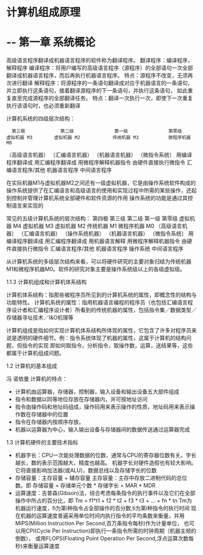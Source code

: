 # 计算机组成原理
# -- 第一章 系统概论



高级语言程序翻译成机器语言程序的软件称为翻译程序。
翻译程序：编译程序，解释程序
编译程序：将用户编写的高级语言程序（源程序）的全部语句一次全部翻译成机器语言程序，而后再执行机器语言程序。
        特点：源程序不改变，无须再次进行翻译
解释程序：将源程序的一条语句翻译成对应于机器语言的一条语句，并立即执行这条语句，接着翻译源程序的下一条语句，并执行这条语句，
        如此重复直至完成源程序的全部翻译任务。
        特点：翻译一次执行一次，即使下一次重复执行该语句时，也必须重新翻译
        
        
计算机系统的四级层次结构：

      第三极             第二级               第一级               第零级
    虚拟机器 M3        虚拟机器 M2            传统机器 M3           微程序机器 M0
（高级语言机器）       （汇编语言机器）         （机器语言机器）        （微指令系统）
用编译程序翻译成        用汇编程序翻译成        用微程序解释机器指令      由硬件直接执行微指令
汇编语言程序/其他       机器语言程序
中间语言程序

在实际机器M1与虚拟机器M2之间还有一级虚拟机器，它是由操作系统软件构成的
操作系统提供了在汇编语言和高级语言的使用和实现过程中所需的某些操作，还起到控制并管理计算机系统全部硬件和软件资源的作用
操作系统的功能是通过其控制语言来实现的


常见的五级计算机系统的层次结构：
      第四极             第三级          第二级              第一级               第零级
    虚拟机器 M4        虚拟机器 M3       虚拟机器 M2        传统机器 M1           微程序机器 M0
（高级语言机器）       （汇编语言机器）   （操作系统机器）    （机器语言机器）        （微指令系统）
用编译程序翻译成        用汇编程序翻译成   用机器语言解释    用微程序解释机器指令      由硬件直接执行微指令
汇编语言程序/其他       机器语言程序       操作系统
中间语言程序

从计算机系统的多级层次结构来看，可以将硬件研究的主要对象归结为传统机器M1和微程序机器M0。软件的研究对象主要是操作系统级以上的各级虚拟级。


1.1.3 计算机组成和计算机体系结构

计算机体系结构：指那些被程序员所见到的计算机系统的属性，即概念性的结构与功能特性。
计算机系统的属性：指用机器语言编程的程序员（也包括汇编语言程序设计者和汇编程序设计者）所看到的传统机器的属性，包括指令集／数据类型／存储器寻址技术／I&O机理等

计算机组成是指如何实现计算机体系结构所体现的属性，它包含了许多对程序员来说是透明的硬件细节。例：指令系统体现了机器的属性，这属于计算机的结构问题，但指令的实现
    即如何取指令，分析指令，取操作数，运算，送结果等，这些都属于计算机组成问题。




1.2 计算机的基本组成

冯 诺依曼 计算机的特点：
* 计算机由运算器，存储器，控制器，输入设备和输出设备五大部件组成
* 指令和数据以同等地位存放在存储器内，并可按地址访问
* 指令由操作码和地址码组成，操作码用来表示操作的性质，地址码用来表示操作数在存储器中的位置
* 指令在存储器内按顺序存放。
* 机器以运算器为中心，输入输出设备与存储器间的数据传送通过运算器完成

1.3 计算机硬件的主要技术指标

* 机器字长：CPU一次能处理数据的位数，通常与CPU的寄存器位数有关。字长越长，数的表示范围越大，精度也越高。
          机器字长对硬件造假也有较大影响。它将直接影响加法器(或ALU)，数据总线以及存储字长的位数
* 存储容量：主存容量 + 辅存容量
          主存容量：主存中存放二进制代码的总位数。即 存储容量 = 存储单元个数 * 存储字长 = MAR * MDR
* 运算速度：吉普森(Gibson)法，综合考虑每条指令的执行事件以及它们在全部操作中所占的百分比，即 Tm = f1*t1 + f2 * t2 + f3 * t3 + ... + fn * tn
          Tm为机器运行速度，fi为第i种指令占全部操作的百分数,ti为第i种指令的执行时间
          现在机器的运算速度普遍采用单位时间内执行指令的平均条数来衡量，并用MIPS(Million Instruction Per Second,百万条指令每秒)作为计量单位，
          也可以用CPI(Cycle Per Instruction)即执行一条指令所需的时钟周期（机器主频的倒数），
          或用FLOPS(Floating Point Operation Per Second,浮点运算次数每秒)来衡量运算速度
